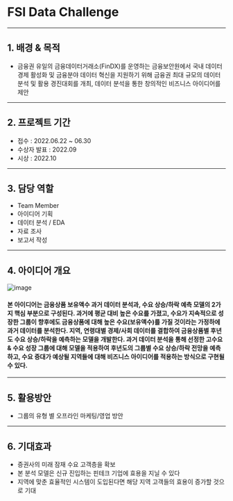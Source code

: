 # FSI Data Challenge
---
## 1. 배경 & 목적
- 금융권 유일의 금융데이터거래소(FinDX)를 운영하는 금융보안원에서 국내 데이터 경제 활성화 및 금융분야 데이터 혁신을 지원하기 위해 금융권 최대 규모의 데이터 분석 및 활용 경진대회를 개최, 데이터 분석을 통한 창의적인 비즈니스 아이디어를 제안

---

## 2. 프로젝트 기간
- 접수 : 2022.06.22 ~ 06.30
- 수상자 발표 : 2022.09
- 시상 : 2022.10

---
## 3. 담당 역할
- Team Member
- 아이디어 기획
- 데이터 분석 / EDA
- 자료 조사
- 보고서 작성
---
## 4. 아이디어 개요

![image](https://github.com/jihwan21/Contest/assets/96354328/9b1caceb-76bf-4338-b6f5-49576f1c1adb)

#### 본 아이디어는 금융상품 보유액수 과거 데이터 분석과, 수요 상승/하락 예측 모델의 2가지 핵심 부분으로 구성된다. 과거에 평균 대비 높은 수요를 가졌고, 수요가 지속적으로 성장한 그룹이 향후에도 금융상품에 대해 높은 수요(보유액수)를 가질 것이라는 가정하에 과거 데이터를 분석한다. 지역, 연령대별 경제/사회 데이터를 결합하여 금융상품별 후년도 수요 상승/하락을 예측하는 모델을 개발한다. 과거 데이터 분석을 통해 선정한 고수요 & 수요 성장 그룹에 대해 모델을 적용하여 후년도의 그룹별 수요 상승/하락 전망을 예측하고, 수요 증대가 예상될 지역들에 대해 비즈니스 아이디어를 적용하는 방식으로 구현될 수 있다.
---
## 5. 활용방안
- 그룹의 유형 별 오프라인 마케팅/영업 방안

---
## 6. 기대효과
- 증권사의 미래 잠재 수요 고객층을 확보
- 본 분석 모델은 신규 진입하는 핀테크 기업에 효용을 지닐 수 있다
- 지역에 맞춘 효율적인 시스템이 도입된다면 해당 지역 고객들의 효용이 증가할
것으로 기대
